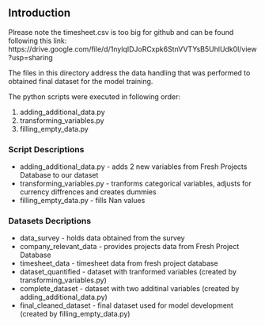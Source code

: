 ## Introduction

<!----> Plrease note the timesheet.csv is too big for github and can be found following this link: https://drive.google.com/file/d/1nylqIDJoRCxpk6StnVVTYsB5UhlUdk0l/view?usp=sharing

The files in this directory address the data handling that was performed to obtained final dataset for the model training. 

The python scripts were executed in following order:
1. adding_additional_data.py
2. transforming_variables.py
3. filling_empty_data.py

### Script Descriptions 

- adding_additional_data.py - adds 2 new variables from Fresh Projects Database to our dataset
- transforming_variables.py - tranforms categorical variables, adjusts for currency diffrences and creates dummies
- filling_empty_data.py - fills Nan values
  
### Datasets Decriptions

- data_survey - holds data obtained from the survey
- company_relevant_data - provides projects data from Fresh Project Database
- timesheet_data - timesheet data from fresh project database
- dataset_quantified - dataset with tranformed variables (created by transforming_variables.py)
- complete_dataset - dataset with two additinal variables (created by adding_additional_data.py)
- final_cleaned_dataset - final dataset used for model development (created by filling_empty_data.py)






